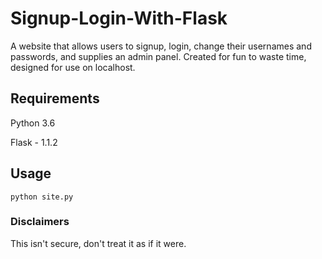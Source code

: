 # Signup-Login-With-Flask
A website that allows users to signup, login, change their usernames and passwords, and supplies an admin panel.
Created for fun to waste time, designed for use on localhost.

## Requirements
Python 3.6

Flask - 1.1.2

## Usage
`python site.py`

### Disclaimers
This isn't secure, don't treat it as if it were.
